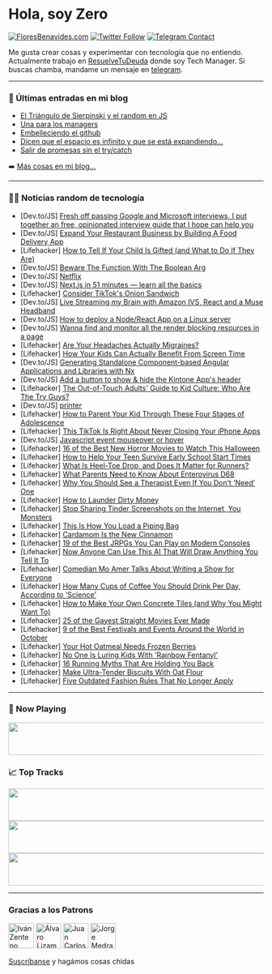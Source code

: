 # Hola, soy Zero

[![FloresBenavides.com](https://img.shields.io/website?down_message=oops&label=MiBlog&style=for-the-badge&up_message=online&url=https%3A%2F%2Ffloresbenavides.com)](https://floresbenavides.com) [![Twitter Follow](https://img.shields.io/twitter/follow/ZeroDragon?color=%231DA1F2&label=Follow&logo=twitter&logoColor=ffffff&style=for-the-badge)](https://twitter.com/zerodragon) [![Telegram Contact](https://img.shields.io/badge/escr%C3%ADbeme-ZeroDragon-%2326A5E4?style=for-the-badge&logo=telegram)](https://t.me/zerodragon)

Me gusta crear cosas y experimentar con tecnología que no entiendo.
Actualmente trabajo en [ResuelveTuDeuda](http://github.com/resuelve) donde soy Tech Manager.
Si buscas chamba, mandame un mensaje en [telegram](https://t.me/zerodragon).

---

### 📕 Últimas entradas en mi blog
<!-- BLOG-POST-LIST:START -->
- [El Triángulo de Sierpinski y el random en JS](https://floresbenavides.com/el-triangulo-de-sierpinski-y-el-random-en-js/)
- [Una para los managers](https://floresbenavides.com/una-para-los-managers/)
- [Embelleciendo el github](https://floresbenavides.com/embelleciendo-el-github/)
- [Dicen que el espacio es infinito y que se está expandiendo…](https://floresbenavides.com/dicen-que-el-espacio-es-infinito-y-que-se-esta-expandiendo/)
- [Salir de promesas sin el try/catch](https://floresbenavides.com/salir-de-promesas-sin-el-try-catch/)
<!-- BLOG-POST-LIST:END -->

➡️ [Más cosas en mi blog...](https://floresbenavides.com)

---

### 👨‍💻 Noticias random de tecnología
<!-- TECH-POSTS:START -->
- [Dev.to/JS] [Fresh off passing Google and Microsoft interviews, I put together an free, opinionated interview guide that I hope can help you](https://dev.to/nas5w/fresh-off-passing-google-and-microsoft-interviews-i-put-together-an-free-opinionated-interview-guide-that-i-hope-can-help-you-2kf2)
- [Dev.to/JS] [Expand Your Restaurant Business by Building A Food Delivery App](https://dev.to/michaelhemswor6/expand-your-restaurant-business-by-building-a-food-delivery-app-362m)
- [Lifehacker] [How to Tell If Your Child Is Gifted &lpar;and What to Do If They Are&rpar;](https://lifehacker.com/how-to-tell-if-your-child-is-gifted-and-what-to-do-if-1849598912)
- [Dev.to/JS] [Beware The Function With The Boolean Arg](https://dev.to/mbarzeev/beware-the-function-with-the-boolean-arg-12f0)
- [Dev.to/JS] [Netflix](https://dev.to/mhm_dzaky/netflix-5f4h)
- [Dev.to/JS] [Next.js in 51 minutes — learn all the basics](https://dev.to/guillaumeduhan/nextjs-in-51-minutes-learn-all-the-basics-2ka0)
- [Lifehacker] [Consider TikTok&#39;s Onion Sandwich](https://lifehacker.com/consider-tiktoks-onion-sandwich-1849599118)
- [Dev.to/JS] [Live Streaming my Brain with Amazon IVS, React and a Muse Headband](https://dev.to/aws/live-streaming-my-brain-with-amazon-ivs-react-and-a-muse-headband-4idb)
- [Dev.to/JS] [How to deploy a Node/React App on a Linux server](https://dev.to/dreysongz/how-to-deploy-a-nodereact-app-on-a-linux-server-3pd9)
- [Dev.to/JS] [Wanna find and monitor all the render blocking resources in a page](https://dev.to/chandramarch18/wanna-find-and-monitor-all-the-render-blocking-resources-in-a-page-4i87)
- [Lifehacker] [Are Your Headaches Actually Migraines?](https://lifehacker.com/are-your-headaches-actually-migraines-1849589203)
- [Lifehacker] [How Your Kids Can Actually Benefit From Screen Time](https://lifehacker.com/how-your-kids-can-actually-benefit-from-screen-time-1849597164)
- [Dev.to/JS] [Generating Standalone Component-based Angular Applications and Libraries with Nx](https://dev.to/nx/generating-standalone-component-based-angular-applications-and-libraries-with-nx-ld)
- [Dev.to/JS] [Add a button to show &amp; hide the Kintone App&#39;s header](https://dev.to/ahandsel/add-a-button-to-show-hide-the-kintone-apps-header-h23)
- [Lifehacker] [The Out-of-Touch Adults&#39; Guide to Kid Culture: Who Are The Try Guys?](https://lifehacker.com/the-out-of-touch-adults-guide-to-kid-culture-who-are-t-1849600056)
- [Dev.to/JS] [printer](https://dev.to/jinbshi/printer-c1p)
- [Lifehacker] [How to Parent Your Kid Through These Four Stages of Adolescence](https://lifehacker.com/how-to-parent-your-kid-through-these-four-stages-of-ado-1849591104)
- [Lifehacker] [This TikTok Is Right About Never Closing Your iPhone Apps](https://lifehacker.com/this-tiktok-is-right-about-never-closing-your-iphone-ap-1849591813)
- [Dev.to/JS] [Javascript event mouseover or hover](https://dev.to/frank_lehmann_07986ef8638/javascript-event-mouseover-or-hover-145f)
- [Lifehacker] [16 of the Best New Horror Movies to Watch This Halloween](https://lifehacker.com/16-of-the-best-new-horror-movies-to-watch-this-hallowee-1849594305)
- [Lifehacker] [How to Help Your Teen Survive Early School Start Times](https://lifehacker.com/how-to-help-your-teen-survive-early-school-start-times-1849587406)
- [Lifehacker] [What Is Heel-Toe Drop, and Does It Matter for Runners?](https://lifehacker.com/what-is-heel-toe-drop-and-does-it-matter-for-runners-1849596301)
- [Lifehacker] [What Parents Need to Know About Enterovirus D68](https://lifehacker.com/what-parents-need-to-know-about-enterovirus-d68-1849598002)
- [Lifehacker] [Why You Should See a Therapist Even If You Don’t ‘Need’ One](https://lifehacker.com/why-you-should-see-a-therapist-even-if-you-don-t-need-1849596772)
- [Lifehacker] [How to Launder Dirty Money](https://lifehacker.com/how-to-launder-dirty-money-1849595817)
- [Lifehacker] [Stop Sharing Tinder Screenshots on the Internet, You Monsters](https://lifehacker.com/stop-sharing-tinder-screenshots-on-the-internet-you-mo-1849596226)
- [Lifehacker] [This Is How You Load a Piping Bag](https://lifehacker.com/this-is-how-you-load-a-piping-bag-1849596610)
- [Lifehacker] [Cardamom Is the New Cinnamon](https://lifehacker.com/cardamom-is-the-new-cinnamon-1849596493)
- [Lifehacker] [19 of the Best JRPGs You Can Play on Modern Consoles](https://lifehacker.com/19-of-the-best-jrpgs-you-can-play-on-modern-consoles-1849371946)
- [Lifehacker] [Now Anyone Can Use This AI That Will Draw Anything You Tell It To](https://lifehacker.com/this-ai-will-draw-anything-you-tell-it-to-1848884444)
- [Lifehacker] [Comedian Mo Amer Talks About Writing a Show for Everyone](https://lifehacker.com/comedian-mo-amer-talks-about-writing-a-show-for-everyon-1849596375)
- [Lifehacker] [How Many Cups of Coffee You Should Drink Per Day, According to &#39;Science&#39;](https://lifehacker.com/how-many-cups-of-coffee-you-should-drink-per-day-accor-1849596302)
- [Lifehacker] [How to Make Your Own Concrete Tiles &lpar;and Why You Might Want To&rpar;](https://lifehacker.com/how-to-make-your-own-concrete-tiles-and-why-you-might-1849589357)
- [Lifehacker] [25 of the Gayest Straight Movies Ever Made](https://lifehacker.com/25-of-the-gayest-straight-movies-ever-made-1849582832)
- [Lifehacker] [9 of the Best Festivals and Events Around the World in October](https://lifehacker.com/9-of-the-best-festivals-and-events-around-the-world-in-1849590169)
- [Lifehacker] [Your Hot Oatmeal Needs Frozen Berries](https://lifehacker.com/your-hot-oatmeal-needs-frozen-berries-1849592840)
- [Lifehacker] [No One Is Luring Kids With &#39;Rainbow Fentanyl&#39;](https://lifehacker.com/no-one-is-luring-kids-with-rainbow-fentanyl-1849589314)
- [Lifehacker] [16 Running Myths That Are Holding You Back](https://lifehacker.com/16-running-myths-that-are-holding-you-back-1849588159)
- [Lifehacker] [Make Ultra-Tender Biscuits With Oat Flour](https://lifehacker.com/make-ultra-tender-biscuits-with-oat-flour-1849592254)
- [Lifehacker] [Five Outdated Fashion Rules That No Longer Apply](https://lifehacker.com/five-outdated-fashion-rules-that-no-longer-apply-1849592534)<!-- TECH-POSTS:END -->

---

### 🎵 Now Playing
<a href="https://spotify-now-playing-dun.vercel.app/now-playing?open"><img src="https://spotify-now-playing-dun.vercel.app/now-playing" width="540" height="64"></a>

### 📈 Top Tracks
<a href="https://spotify-now-playing-dun.vercel.app/top-tracks?i=1&open"><img src="https://spotify-now-playing-dun.vercel.app/top-tracks?i=1" width="540" height="64"></a>
<a href="https://spotify-now-playing-dun.vercel.app/top-tracks?i=2&open"><img src="https://spotify-now-playing-dun.vercel.app/top-tracks?i=2" width="540" height="64"></a>
<a href="https://spotify-now-playing-dun.vercel.app/top-tracks?i=3&open"><img src="https://spotify-now-playing-dun.vercel.app/top-tracks?i=3" width="540" height="64"></a>

---

### Gracias a los Patrons
[<img src="https://avatars.githubusercontent.com/u/243380?v=4" alt="Iván Zenteno" width="50px">](https://github.com/k001) [<img src="https://avatars.githubusercontent.com/u/19955639?v=4" alt="Álvaro Lizama" width="50px">](https://github.com/alvarolizama) [<img src="https://avatars.githubusercontent.com/u/2718753?v=4" alt="Juan Carlos Ruiz" width="50px">](https://github.com/JuanCrg90) [<img src="https://avatars.githubusercontent.com/u/37025?v=4" alt="Jorge Medrano" width="50px">](https://github.com/h1pp1e) 

[Suscríbanse](https://www.patreon.com/zerodragon) y hagámos cosas chidas
